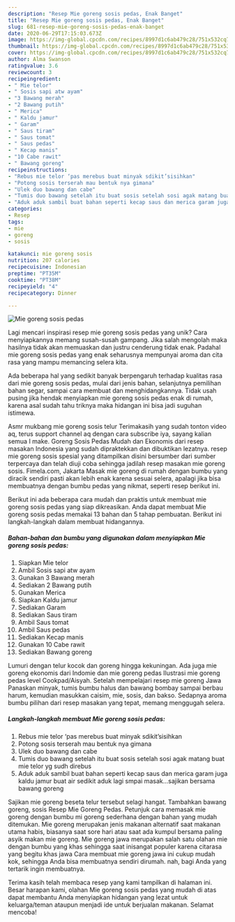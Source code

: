 ```yaml
---
description: "Resep Mie goreng sosis pedas, Enak Banget"
title: "Resep Mie goreng sosis pedas, Enak Banget"
slug: 681-resep-mie-goreng-sosis-pedas-enak-banget
date: 2020-06-29T17:15:03.673Z
image: https://img-global.cpcdn.com/recipes/8997d1c6ab479c28/751x532cq70/mie-goreng-sosis-pedas-foto-resep-utama.jpg
thumbnail: https://img-global.cpcdn.com/recipes/8997d1c6ab479c28/751x532cq70/mie-goreng-sosis-pedas-foto-resep-utama.jpg
cover: https://img-global.cpcdn.com/recipes/8997d1c6ab479c28/751x532cq70/mie-goreng-sosis-pedas-foto-resep-utama.jpg
author: Alma Swanson
ratingvalue: 3.6
reviewcount: 3
recipeingredient:
- " Mie telor"
- " Sosis sapi atw ayam"
- "3 Bawang merah"
- "2 Bawang putih"
- " Merica"
- " Kaldu jamur"
- " Garam"
- " Saus tiram"
- " Saus tomat"
- " Saus pedas"
- " Kecap manis"
- "10 Cabe rawit"
- " Bawang goreng"
recipeinstructions:
- "Rebus mie telor ‘pas merebus buat minyak sdikit’sisihkan"
- "Potong sosis terserah mau bentuk nya gimana"
- "Ulek duo bawang dan cabe"
- "Tumis duo bawang setelah itu buat sosis setelah sosi agak matang buat mie telor yg sudh direbus"
- "Aduk aduk sambil buat bahan seperti kecap saus dan merica garam juga kaldu jamur buat air sedikit aduk lagi smpai masak...sajikan bersama bawang goreng"
categories:
- Resep
tags:
- mie
- goreng
- sosis

katakunci: mie goreng sosis 
nutrition: 207 calories
recipecuisine: Indonesian
preptime: "PT35M"
cooktime: "PT38M"
recipeyield: "4"
recipecategory: Dinner

---
```



![Mie goreng sosis pedas](https://img-global.cpcdn.com/recipes/8997d1c6ab479c28/751x532cq70/mie-goreng-sosis-pedas-foto-resep-utama.jpg)

Lagi mencari inspirasi resep mie goreng sosis pedas yang unik? Cara menyiapkannya memang susah-susah gampang. Jika salah mengolah maka hasilnya tidak akan memuaskan dan justru cenderung tidak enak. Padahal mie goreng sosis pedas yang enak seharusnya mempunyai aroma dan cita rasa yang mampu memancing selera kita.

Ada beberapa hal yang sedikit banyak berpengaruh terhadap kualitas rasa dari mie goreng sosis pedas, mulai dari jenis bahan, selanjutnya pemilihan bahan segar, sampai cara membuat dan menghidangkannya. Tidak usah pusing jika hendak menyiapkan mie goreng sosis pedas enak di rumah, karena asal sudah tahu triknya maka hidangan ini bisa jadi suguhan istimewa.

Asmr mukbang mie goreng sosis telur Terimakasih yang sudah tonton video aq, terus support channel aq dengan cara subscribe iya, sayang kalian semua I make. Goreng Sosis Pedas Mudah dan Ekonomis dari resep masakan Indonesia yang sudah dipraktekkan dan dibuktikan lezatnya. resep mie goreng sosis spesial yang ditampilkan disini bersumber dari sumber terpercaya dan telah diuji coba sehingga jadilah resep masakan mie goreng sosis. Fimela.com, Jakarta Masak mie goreng di rumah dengan bumbu yang diracik sendiri pasti akan lebih enak karena sesuai selera, apalagi jika bisa membuatnya dengan bumbu pedas yang nikmat, seperti resep berikut ini.


Berikut ini ada beberapa cara mudah dan praktis untuk membuat mie goreng sosis pedas yang siap dikreasikan. Anda dapat membuat Mie goreng sosis pedas memakai 13 bahan dan 5 tahap pembuatan. Berikut ini langkah-langkah dalam membuat hidangannya.

<!--inarticleads1-->

##### Bahan-bahan dan bumbu yang digunakan dalam menyiapkan Mie goreng sosis pedas:

1. Siapkan  Mie telor
1. Ambil  Sosis sapi atw ayam
1. Gunakan 3 Bawang merah
1. Sediakan 2 Bawang putih
1. Gunakan  Merica
1. Siapkan  Kaldu jamur
1. Sediakan  Garam
1. Sediakan  Saus tiram
1. Ambil  Saus tomat
1. Ambil  Saus pedas
1. Sediakan  Kecap manis
1. Gunakan 10 Cabe rawit
1. Sediakan  Bawang goreng


Lumuri dengan telur kocok dan goreng hingga kekuningan. Ada juga mie goreng ekonomis dari Indomie dan mie goreng pedas Ilustrasi mie goreng pedas level Cookpad/Aisyah. Setelah mempelajari resep mie goreng Jawa Panaskan minyak, tumis bumbu halus dan bawang bombay sampai berbau harum, kemudian masukkan caisim, mie, sosis, dan bakso. Sedapnya aroma bumbu pilihan dari resep masakan yang tepat, memang menggugah selera. 

<!--inarticleads2-->

##### Langkah-langkah membuat Mie goreng sosis pedas:

1. Rebus mie telor ‘pas merebus buat minyak sdikit’sisihkan
1. Potong sosis terserah mau bentuk nya gimana
1. Ulek duo bawang dan cabe
1. Tumis duo bawang setelah itu buat sosis setelah sosi agak matang buat mie telor yg sudh direbus
1. Aduk aduk sambil buat bahan seperti kecap saus dan merica garam juga kaldu jamur buat air sedikit aduk lagi smpai masak...sajikan bersama bawang goreng


Sajikan mie goreng beseta telur tersebut selagi hangat. Tambahkan bawang goreng, sosis Resep Mie Goreng Pedas. Petunjuk cara memasak mie goreng dengan bumbu mi goreng sederhana dengan bahan yang mudah ditemukan. Mie goreng merupakan jenis makanan alternatif saat makanan utama habis, biasanya saat sore hari atau saat ada kumpul bersama paling asyik makan mie goreng. Mie goreng jawa merupakan salah satu olahan mie dengan bumbu yang khas sehingga saat inisangat populer karena citarasa yang begitu khas jawa Cara membuat mie goreng jawa ini cukup mudah kok, sehingga Anda bisa membuatnya sendiri dirumah. nah, bagi Anda yang tertarik ingin membuatnya. 

Terima kasih telah membaca resep yang kami tampilkan di halaman ini. Besar harapan kami, olahan Mie goreng sosis pedas yang mudah di atas dapat membantu Anda menyiapkan hidangan yang lezat untuk keluarga/teman ataupun menjadi ide untuk berjualan makanan. Selamat mencoba!

